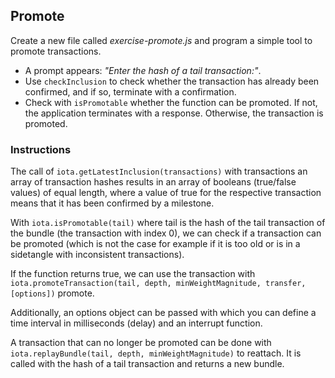 ## Promote

Create a new file called *exercise-promote.js* and program a simple tool to promote transactions.

- A prompt appears: *"Enter the hash of a tail transaction:"*.
- Use `checkInclusion` to check whether the transaction has already been confirmed, and if so, terminate with a confirmation.
- Check with `isPromotable` whether the function can be promoted. If not, the application terminates with a response. Otherwise, the transaction is promoted.

### Instructions

The call of `iota.getLatestInclusion(transactions)` with transactions an array of transaction hashes results in an array of booleans (true/false values) of equal length, where a value of true for the respective transaction means that it has been confirmed by a milestone.

With `iota.isPromotable(tail)` where tail is the hash of the tail transaction of the bundle (the transaction with index 0), we can check if a transaction can be promoted (which is not the case for example if it is too old or is in a sidetangle with inconsistent transactions). 

If the function returns true, we can use the transaction with `iota.promoteTransaction(tail, depth, minWeightMagnitude, transfer, [options])` promote. 

Additionally, an options object can be passed with which you can define a time interval in milliseconds (delay) and an interrupt function.

A transaction that can no longer be promoted can be done with `iota.replayBundle(tail, depth, minWeightMagnitude)` to reattach. It is called with the hash of a tail transaction and returns a new bundle.